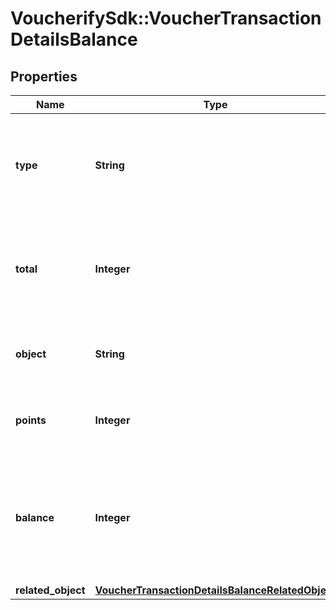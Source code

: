 # VoucherifySdk::VoucherTransactionDetailsBalance

## Properties

| Name | Type | Description | Notes |
| ---- | ---- | ----------- | ----- |
| **type** | **String** | The type of voucher whose balance is being adjusted due to the transaction. | [default to &#39;loyalty_card&#39;] |
| **total** | **Integer** | The number of all points accumulated on the card as affected by add or subtract operations. |  |
| **object** | **String** | The type of the object represented by the JSON. | [default to &#39;balance&#39;] |
| **points** | **Integer** | Points added or subtracted in the transaction. |  |
| **balance** | **Integer** | The available points on the card after the transaction as affected by redemption or rollback. |  |
| **related_object** | [**VoucherTransactionDetailsBalanceRelatedObject**](VoucherTransactionDetailsBalanceRelatedObject.md) |  |  |

